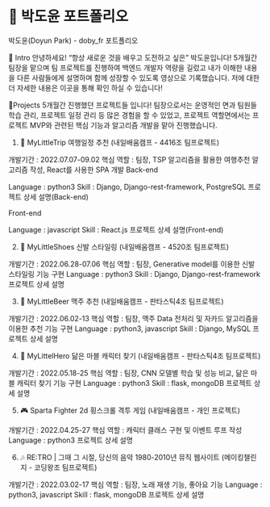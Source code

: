 # 📜 박도윤 포트폴리오
박도윤(Doyun Park) - doby_fr 포트폴리오

👋 Intro
안녕하세요! “항상 새로운 것을 배우고 도전하고 싶은” 박도윤입니다!
5개월간 팀장을 맡으며 팀 프로젝트를 진행하여 백엔드 개발자 역량을 길렀고
내가 이해한 내용을 다른 사람들에게 설명하며 함께 성장할 수 있도록 영상으로 기록했습니다.
저에 대한 더 자세한 내용은  이곳을 통해 확인 하실 수 있습니다!



📝Projects
5개월간 진행했던 프로젝트들 입니다!
팀장으로서는 운영적인 면과 팀원들 학습 관리, 프로젝트 일정 관리 등 많은 경험을 할 수 있었고,
프로젝트 역할면에서는 프로젝트 MVP와 관련된 핵심 기능과 알고리즘 개발을 맡아 진행했습니다.

1. 🛫 MyLittleTrip
여행일정 추천 (내일배움캠프 - 4416조 팀프로젝트)

개발기간 : 2022.07.07-09.02
핵심 역할 : 팀장, TSP 알고리즘을 활용한 여행추천 알고리즘 작성, React를 사용한 SPA 개발
Back-end

Language : python3
Skill : Django, Django-rest-framework, PostgreSQL
프로젝트 상세 설명(Back-end)

Front-end

Language : javascript
Skill : React.js
프로젝트 상세 설명(Front-end)



2. 👞 MyLittleShoes
신발 스타일링 (내일배움캠프 - 4520조 팀프로젝트)

개발기간 : 2022.06.28-07.06
핵심 역할 : 팀장, Generative model를 이용한 신발 스타일링 기능 구현
Language : python3
Skill : Django, Django-rest-framework
프로젝트 상세 설명



3. 🍻 MyLittleBeer
맥주 추천 (내일배움캠프 - 판타스틱4조 팀프로젝트)

개발기간 : 2022.06.02-13
핵심 역할 : 팀장, 맥주 Data 전처리 및 자카드 알고리즘을 이용한 추천 기능 구현
Language : python3, javascript
Skill : Django, MySQL
프로젝트 상세 설명



4. 👊 MyLittelHero
닮은 마블 캐릭터 찾기 (내일배움캠프 - 판타스틱4조 팀프로젝트)

개발기간 : 2022.05.18-25
핵심 역할 : 팀장, CNN 모델별 학습 및 성능 비교, 닮은 마블 캐릭터 찾기 기능 구현
Language : python3
Skill : flask, mongoDB
프로젝트 상세 설명



5. 🎮 Sparta Fighter
2d 횡스크롤 격투 게임 (내일배움캠프 - 개인 프로젝트)

개발기간 : 2022.04.25-27
핵심 역할 : 캐릭터 클래스 구현 및 이벤트 루프 작성
Language : python3
프로젝트 상세 설명



6. 🎶 RE:TRO | 그때 그 시절, 당신의 음악
1980-2010년 뮤직 웹사이트 (메이킹챌린지 - 코딩왕조 팀프로젝트)

개발기간 : 2022.03.02-17
핵심 역할 : 팀장, 노래 재생 기능, 좋아요 기능
Language : python3, javascript
Skill : flask, mongoDB
프로젝트 상세 설명


